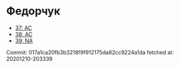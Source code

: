 # Федорчук
- [37: AC](37.md)
- [38: AC](38.md)
- [39: NA](39.md)

Commit: 017a1ca20fb3b3218f9f912175da82cc9224a1da
 fetched at: 20201210-203339

